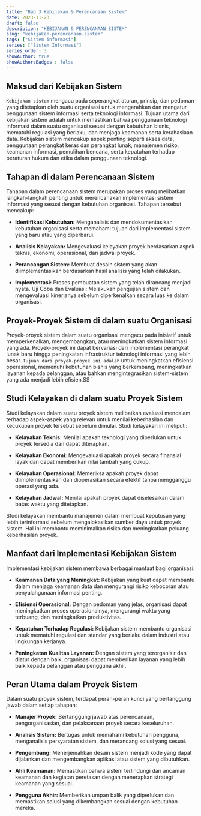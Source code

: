 ```yaml
---
title: "Bab 3 Kebijakan & Perencanaan Sistem"
date: 2023-11-23
draft: false
description: "KEBIJAKAN & PERENCANAAN SISTEM"
slug: "kebijakan-perencanaan-sistem"
tags: ["Sistem informasi"]
series: ["Sistem Informasi"]
series_order: 3
showAuthor: true
showAuthorsBadges : false
---
```


## Maksud dari Kebijakan Sistem

`Kebijakan sistem` mengacu pada seperangkat aturan, prinsip, dan pedoman yang ditetapkan oleh suatu organisasi untuk mengarahkan dan mengatur penggunaan sistem informasi serta teknologi informasi. Tujuan utama dari kebijakan sistem adalah untuk memastikan bahwa penggunaan teknologi informasi dalam suatu organisasi sesuai dengan kebutuhan bisnis, mematuhi regulasi yang berlaku, dan menjaga keamanan serta kerahasiaan data. Kebijakan sistem mencakup aspek penting seperti akses data, penggunaan perangkat keras dan perangkat lunak, manajemen risiko, keamanan informasi, pemulihan bencana, serta kepatuhan terhadap peraturan hukum dan etika dalam penggunaan teknologi.

## Tahapan di dalam Perencanaan Sistem
Tahapan dalam perencanaan sistem merupakan proses yang melibatkan langkah-langkah penting untuk merencanakan implementasi sistem informasi yang sesuai dengan kebutuhan organisasi. Tahapan tersebut mencakup:

+ **Identifikasi Kebutuhan:** Menganalisis dan mendokumentasikan kebutuhan organisasi serta memahami tujuan dari implementasi sistem yang baru atau yang diperbarui.

+ **Analisis Kelayakan:** Mengevaluasi kelayakan proyek berdasarkan aspek teknis, ekonomi, operasional, dan jadwal proyek.

+ **Perancangan Sistem:** Membuat desain sistem yang akan diimplementasikan berdasarkan hasil analisis yang telah dilakukan.

+ **Implementasi:** Proses pembuatan sistem yang telah dirancang menjadi nyata.
Uji Coba dan Evaluasi: Melakukan pengujian sistem dan mengevaluasi kinerjanya sebelum diperkenalkan secara luas ke dalam organisasi.

## Proyek-Proyek Sistem di dalam suatu Organisasi
Proyek-proyek sistem dalam suatu organisasi mengacu pada inisiatif untuk memperkenalkan, mengembangkan, atau meningkatkan sistem informasi yang ada. Proyek-proyek ini dapat bervariasi dari implementasi perangkat lunak baru hingga peningkatan infrastruktur teknologi informasi yang lebih besar. `Tujuan dari proyek-proyek ini adalah` untuk meningkatkan efisiensi operasional, memenuhi kebutuhan bisnis yang berkembang, meningkatkan layanan kepada pelanggan, atau bahkan mengintegrasikan sistem-sistem yang ada menjadi lebih efisien.SS
`
## Studi Kelayakan di dalam suatu Proyek Sistem
Studi kelayakan dalam suatu proyek sistem melibatkan evaluasi mendalam terhadap aspek-aspek yang relevan untuk menilai keberhasilan dan kecukupan proyek tersebut sebelum dimulai. Studi kelayakan ini meliputi:

+ **Kelayakan Teknis:** Menilai apakah teknologi yang diperlukan untuk proyek tersedia dan dapat diterapkan.

+ **Kelayakan Ekonomi:** Mengevaluasi apakah proyek secara finansial layak dan dapat memberikan nilai tambah yang cukup.

+ **Kelayakan Operasional:** Memeriksa apakah proyek dapat diimplementasikan dan dioperasikan secara efektif tanpa mengganggu operasi yang ada.

+ **Kelayakan Jadwal:** Menilai apakah proyek dapat diselesaikan dalam batas waktu yang ditetapkan.

Studi kelayakan membantu manajemen dalam membuat keputusan yang lebih terinformasi sebelum mengalokasikan sumber daya untuk proyek sistem. Hal ini membantu meminimalkan risiko dan meningkatkan peluang keberhasilan proyek.

## Manfaat dari Implementasi Kebijakan Sistem
Implementasi kebijakan sistem membawa berbagai manfaat bagi organisasi:

+ **Keamanan Data yang Meningkat:** Kebijakan yang kuat dapat membantu dalam menjaga keamanan data dan mengurangi risiko kebocoran atau penyalahgunaan informasi penting.

+ **Efisiensi Operasional:** Dengan pedoman yang jelas, organisasi dapat meningkatkan proses operasionalnya, mengurangi waktu yang terbuang, dan meningkatkan produktivitas.

+ **Kepatuhan Terhadap Regulasi:** Kebijakan sistem membantu organisasi untuk mematuhi regulasi dan standar yang berlaku dalam industri atau lingkungan kerjanya.

+ **Peningkatan Kualitas Layanan:** Dengan sistem yang terorganisir dan diatur dengan baik, organisasi dapat memberikan layanan yang lebih baik kepada pelanggan atau pengguna akhir.

## Peran Utama dalam Proyek Sistem
Dalam suatu proyek sistem, terdapat peran-peran kunci yang bertanggung jawab dalam setiap tahapan:

+ **Manajer Proyek:** Bertanggung jawab atas perencanaan, pengorganisasian, dan pelaksanaan proyek secara keseluruhan.

+ **Analisis Sistem:** Bertugas untuk memahami kebutuhan pengguna, menganalisis persyaratan sistem, dan merancang solusi yang sesuai.

+ **Pengembang:** Menerjemahkan desain sistem menjadi kode yang dapat dijalankan dan mengembangkan aplikasi atau sistem yang dibutuhkan.

+ **Ahli Keamanan:** Memastikan bahwa sistem terlindungi dari ancaman keamanan dan kegiatan peretasan dengan menerapkan strategi keamanan yang sesuai.

+ **Pengguna Akhir:** Memberikan umpan balik yang diperlukan dan memastikan solusi yang dikembangkan sesuai dengan kebutuhan mereka.